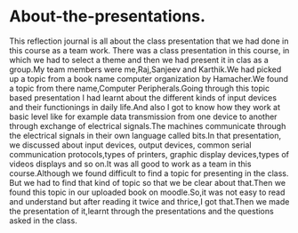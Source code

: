 # About-the-presentations.
This reflection journal is all about the class presentation that we had done in this course as a team work.
There was a class presentation in this course, in which we had to select a theme and then we had present it in clas as a group.My team members were me,Raj,Sanjeev and Karthik.We had picked up a topic from a book name computer organization by Hamacher.We found a topic from there name,Computer Peripherals.Going through this topic based presentation I had learnt about the different kinds of input devices and their functionings in daily life.And also I got to know how they work at basic level like for example data transmission from one device to another through exchange of electrical signals.The machines communicate through the electrical signals in their own language called bits.In that presentation, we discussed about input devices, output devices, common serial communication protocols,types of printers, graphic display devices,types of videos displays and so on.It was all good to work as a team in this course.Although we found difficult to find a topic for presenting in the class. But we had to find that kind of topic so that we be clear about that.Then we found this topic in our uploaded book on moodle.So,it was not easy to read and understand but after reading it twice and thrice,I got that.Then we made the presentation of it,learnt through the presentations and the questions asked in the class.
